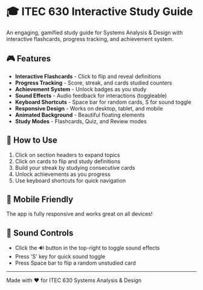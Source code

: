 # 🎓 ITEC 630 Interactive Study Guide

An engaging, gamified study guide for Systems Analysis & Design with interactive flashcards, progress tracking, and achievement system.

## 🎮 Features

- **Interactive Flashcards** - Click to flip and reveal definitions
- **Progress Tracking** - Score, streak, and cards studied counters
- **Achievement System** - Unlock badges as you study
- **Sound Effects** - Audio feedback for interactions (toggleable)
- **Keyboard Shortcuts** - Space bar for random cards, S for sound toggle
- **Responsive Design** - Works on desktop, tablet, and mobile
- **Animated Background** - Beautiful floating elements
- **Study Modes** - Flashcards, Quiz, and Review modes

## 🎯 How to Use

1. Click on section headers to expand topics
2. Click on cards to flip and study definitions
3. Build your streak by studying consecutive cards
4. Unlock achievements as you progress
5. Use keyboard shortcuts for quick navigation

## 📱 Mobile Friendly

The app is fully responsive and works great on all devices!

## 🎵 Sound Controls

- Click the 🔊 button in the top-right to toggle sound effects
- Press 'S' key for quick sound toggle
- Press Space bar to flip a random unstudied card

---

Made with ❤️ for ITEC 630 Systems Analysis & Design
